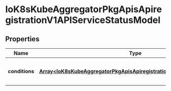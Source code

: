 # IoK8sKubeAggregatorPkgApisApiregistrationV1APIServiceStatusModel

## Properties

Name | Type | Description | Notes
------------ | ------------- | ------------- | -------------
**conditions** | [**Array&lt;IoK8sKubeAggregatorPkgApisApiregistrationV1APIServiceCondition&gt;**](IoK8sKubeAggregatorPkgApisApiregistrationV1APIServiceCondition.md) | Current service state of apiService. | [optional] [default to undefined]


